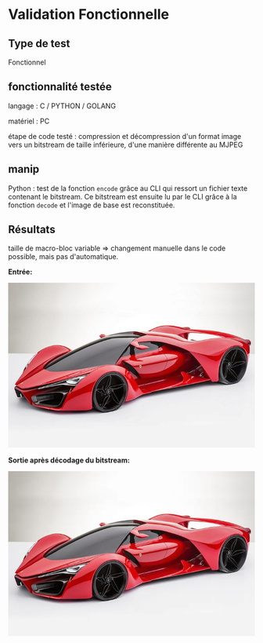 # Validation Fonctionnelle

## Type de test 

Fonctionnel 

## fonctionnalité testée

langage : C / PYTHON / GOLANG

matériel : PC 

étape de code testé : compression et décompression d'un format image vers un bitstream de taille inférieure, d'une manière différente au MJPEG 

## manip 

Python : test de la fonction `encode` grâce au CLI qui ressort un fichier texte contenant le bitstream. Ce bitstream est ensuite lu par le CLI grâce à la fonction `decode` et l'image de base est reconstituée.

## Résultats 

taille de macro-bloc variable => changement manuelle dans le code possible, mais pas d'automatique. 

**Entrée:**

![](assets/Ferrari.jpg)

**Sortie après décodage du bitstream:**

![](assets/ferraritest.jpg)